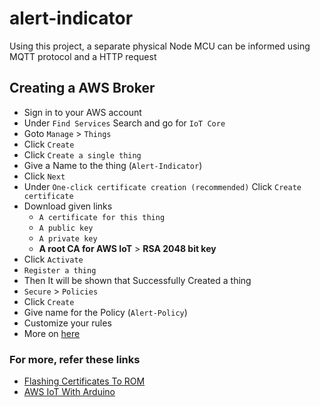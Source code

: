 # alert-indicator
Using this project, a separate physical Node MCU can be informed using MQTT protocol and a HTTP request 

## Creating a AWS Broker
- Sign in to your AWS account
- Under `Find Services` Search and go for `IoT Core`
- Goto `Manage` > `Things`
- Click `Create`
- Click `Create a single thing`
- Give a Name to the thing (`Alert-Indicator`)
- Click `Next`
- Under `One-click certificate creation (recommended)` Click `Create certificate`
- Download given links
   - `A certificate for this thing`
   - `A public key`
   - `A private key`
   - **A root CA for AWS IoT** > **RSA 2048 bit key**
- Click `Activate`
- `Register a thing`
- Then It will be shown that Successfully Created a thing
- `Secure` > `Policies`
- Click `Create`
- Give name for the Policy (`Alert-Policy`)
- Customize your rules
- More on [here](https://docs.aws.amazon.com/iot/latest/developerguide/register-device.html)

### For more, refer these links
- [Flashing Certificates To ROM](https://github.com/esp8266/arduino-esp8266fs-plugin.git)
- [AWS IoT With Arduino](https://medium.com/@jgillard/marrying-esp8266-aws-iot-69f1ab219c2)
